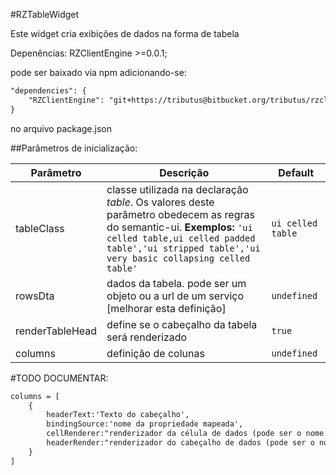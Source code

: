 #RZTableWidget

Este widget cria exibições de dados na forma de tabela

Depenências:
RZClientEngine >=0.0.1;

pode ser baixado via npm adicionando-se:

```html
"dependencies": {
    "RZClientEngine": "git+https://tributus@bitbucket.org/tributus/rzclientengine.git"
}
```

no arquivo package.json

##Parâmetros de inicialização:

Parâmetro|Descrição|Default
--- | --- | ---
tableClass|classe utilizada na declaração *table*. Os valores deste parâmetro obedecem as regras do semantic-ui. **Exemplos:** `'ui celled table,ui celled padded table','ui stripped table','ui very basic collapsing celled table'`| `ui celled table` 
rowsDta|dados da tabela. pode ser um objeto ou a url de  um serviço [melhorar esta definição]|`undefined`
renderTableHead|define se o cabeçalho da tabela será renderizado|`true`
columns|definição de colunas|`undefined`

#TODO DOCUMENTAR:

```html
columns = [
    { 
        headerText:'Texto do cabeçalho', 
        bindingSource:'nome da propriedade mapeada',
        cellRenderer:"renderizador da célula de dados (pode ser o nome de um render registrado ou uma function(value,[full]))",
        headerRender:"renderizador do cabeçalho de dados (pode ser o nome de um render registrado ou uma function(value,[full]))"
    }
]
```